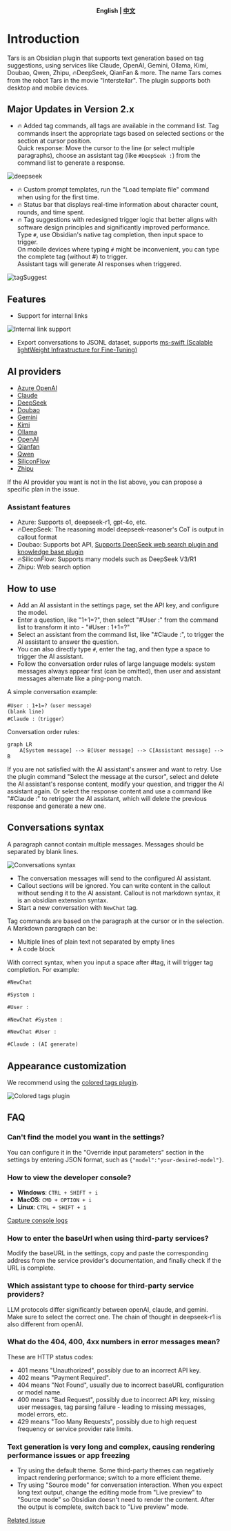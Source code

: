 <h4 align="center">
    <p>
        <b>English</b> |
        <a href="https://github.com/TarsLab/obsidian-tars/blob/main/README.md">中文</a>
    </p>
</h4>

# Introduction

Tars is an Obsidian plugin that supports text generation based on tag suggestions, using services like Claude, OpenAI, Gemini, Ollama, Kimi, Doubao, Qwen, Zhipu, 🔥DeepSeek, QianFan & more. The name Tars comes from the robot Tars in the movie "Interstellar". The plugin supports both desktop and mobile devices.

## Major Updates in Version 2.x

- 🔥 Added tag commands, all tags are available in the command list. Tag commands insert the appropriate tags based on selected sections or the section at cursor position.  
  Quick response: Move the cursor to the line (or select multiple paragraphs), choose an assistant tag (like `#DeepSeek :`) from the command list to generate a response.

![deepseek](docs/images/deepSeek.gif)

- 🔥 Custom prompt templates, run the "Load template file" command when using for the first time.
- 🔥 Status bar that displays real-time information about character count, rounds, and time spent.
- 🔥 Tag suggestions with redesigned trigger logic that better aligns with software design principles and significantly improved performance.  
  Type `#`, use Obsidian's native tag completion, then input space to trigger.  
  On mobile devices where typing `#` might be inconvenient, you can type the complete tag (without #) to trigger.  
  Assistant tags will generate AI responses when triggered.

![tagSuggest](docs/images/tagSuggest.gif)

## Features

- Support for internal links

![Internal link support](docs/images/writer%20prompt.png)

- Export conversations to JSONL dataset, supports [ms-swift (Scalable lightWeight Infrastructure for Fine-Tuning)](https://github.com/modelscope/swift)

## AI providers

- [Azure OpenAI](https://azure.microsoft.com)
- [Claude](https://claude.ai)
- [DeepSeek](https://www.deepseek.com)
- [Doubao](https://www.volcengine.com/product/doubao)
- [Gemini](https://gemini.google.com)
- [Kimi](https://www.moonshot.cn)
- [Ollama](https://www.ollama.com)
- [OpenAI](https://platform.openai.com/api-keys)
- [Qianfan](https://qianfan.cloud.baidu.com)
- [Qwen](https://dashscope.console.aliyun.com)
- [SiliconFlow](https://siliconflow.cn)
- [Zhipu](https://open.bigmodel.cn/)

If the AI provider you want is not in the list above, you can propose a specific plan in the issue.

### Assistant features

- Azure: Supports o1, deepseek-r1, gpt-4o, etc.
- 🔥DeepSeek: The reasoning model deepseek-reasoner's CoT is output in callout format
- Doubao: Supports bot API, [Supports DeepSeek web search plugin and knowledge base plugin](https://github.com/TarsLab/obsidian-tars/issues/68)
- 🔥SiliconFlow: Supports many models such as DeepSeek V3/R1
- Zhipu: Web search option

## How to use

- Add an AI assistant in the settings page, set the API key, and configure the model.
- Enter a question, like "1+1=?", then select "#User :" from the command list to transform it into - "#User : 1+1=?"
- Select an assistant from the command list, like "#Claude :", to trigger the AI assistant to answer the question.
- You can also directly type `#`, enter the tag, and then type a space to trigger the AI assistant.
- Follow the conversation order rules of large language models: system messages always appear first (can be omitted), then user and assistant messages alternate like a ping-pong match.

A simple conversation example:

```text
#User : 1+1=?（user message）
(blank line)
#Claude :（trigger）
```

Conversation order rules:

```mermaid
graph LR
    A[System message] --> B[User message] --> C[Assistant message] --> B
```

If you are not satisfied with the AI assistant's answer and want to retry. Use the plugin command "Select the message at the cursor", select and delete the AI assistant's response content, modify your question, and trigger the AI assistant again. Or select the response content and use a command like "#Claude :" to retrigger the AI assistant, which will delete the previous response and generate a new one.

## Conversations syntax

A paragraph cannot contain multiple messages. Messages should be separated by blank lines.

![Conversations syntax](docs/images/syntax.png)

- The conversation messages will send to the configured AI assistant.
- Callout sections will be ignored. You can write content in the callout without sending it to the AI assistant. Callout is not markdown syntax, it is an obsidian extension syntax.
- Start a new conversation with `NewChat` tag.

Tag commands are based on the paragraph at the cursor or in the selection. A Markdown paragraph can be:

- Multiple lines of plain text not separated by empty lines
- A code block

With correct syntax, when you input a space after #tag, it will trigger tag completion. For example:

```markdown
#NewChat

#System :

#User :

#NewChat #System :

#NewChat #User :

#Claude : (AI generate)
```

## Appearance customization

We recommend using the [colored tags plugin](https://github.com/pfrankov/obsidian-colored-tags).

![Colored tags plugin](docs/images/coloredTags.png)

## FAQ

### Can't find the model you want in the settings?

You can configure it in the "Override input parameters" section in the settings by entering JSON format, such as `{"model":"your-desired-model"}`.

### How to view the developer console?

- **Windows**: `CTRL + SHIFT + i`
- **MacOS**: `CMD + OPTION + i`
- **Linux**: `CTRL + SHIFT + i`

[Capture console logs](https://help.obsidian.md/Help+and+support#Capture+console+logs)

### How to enter the baseUrl when using third-party services?

Modify the baseURL in the settings, copy and paste the corresponding address from the service provider's documentation, and finally check if the URL is complete.

### Which assistant type to choose for third-party service providers?

LLM protocols differ significantly between openAI, claude, and gemini. Make sure to select the correct one. The chain of thought in deepseek-r1 is also different from openAI.

### What do the 404, 400, 4xx numbers in error messages mean?

These are HTTP status codes:

- 401 means "Unauthorized", possibly due to an incorrect API key.
- 402 means "Payment Required".
- 404 means "Not Found", usually due to incorrect baseURL configuration or model name.
- 400 means "Bad Request", possibly due to incorrect API key, missing user messages, tag parsing failure - leading to missing messages, model errors, etc.
- 429 means "Too Many Requests", possibly due to high request frequency or service provider rate limits.

### Text generation is very long and complex, causing rendering performance issues or app freezing

- Try using the default theme. Some third-party themes can negatively impact rendering performance; switch to a more efficient theme.
- Try using "Source mode" for conversation interaction. When you expect long text output, change the editing mode from "Live preview" to "Source mode" so Obsidian doesn't need to render the content. After the output is complete, switch back to "Live preview" mode.

[Related issue](https://github.com/TarsLab/obsidian-tars/issues/78)
